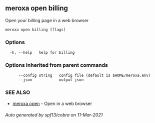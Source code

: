 ## meroxa open billing

Open your billing page in a web browser

```
meroxa open billing [flags]
```

### Options

```
  -h, --help   help for billing
```

### Options inherited from parent commands

```
      --config string   config file (default is $HOME/meroxa.env)
      --json            output json
```

### SEE ALSO

* [meroxa open](meroxa_open.md)	 - Open in a web browser

###### Auto generated by spf13/cobra on 11-Mar-2021
